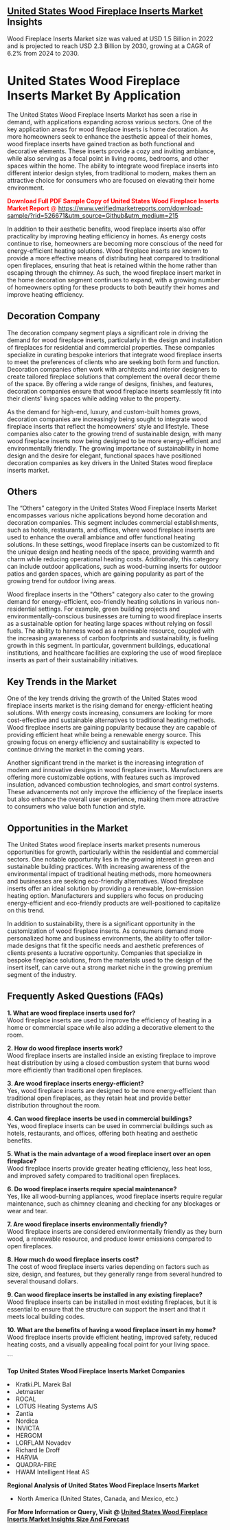 <h2><a href="https://www.verifiedmarketreports.com/download-sample/?rid=526671&amp;utm_source=Github&amp;utm_medium=215" target="_blank">United States Wood Fireplace Inserts Market</a> Insights</h2><p>Wood Fireplace Inserts Market size was valued at USD 1.5 Billion in 2022 and is projected to reach USD 2.3 Billion by 2030, growing at a CAGR of 6.2% from 2024 to 2030.</p><p> <h1>United States Wood Fireplace Inserts Market By Application</h1> <p>The United States Wood Fireplace Inserts Market has seen a rise in demand, with applications expanding across various sectors. One of the key application areas for wood fireplace inserts is home decoration. As more homeowners seek to enhance the aesthetic appeal of their homes, wood fireplace inserts have gained traction as both functional and decorative elements. These inserts provide a cozy and inviting ambiance, while also serving as a focal point in living rooms, bedrooms, and other spaces within the home. The ability to integrate wood fireplace inserts into different interior design styles, from traditional to modern, makes them an attractive choice for consumers who are focused on elevating their home environment.</p> <p><p><span class=""><span style="color: #ff0000;"><strong>Download Full PDF Sample Copy of United States Wood Fireplace Inserts Market Report</strong> @ </span><a href="https://www.verifiedmarketreports.com/download-sample/?rid=526671&amp;utm_source=Github&amp;utm_medium=215" target="_blank">https://www.verifiedmarketreports.com/download-sample/?rid=526671&amp;utm_source=Github&amp;utm_medium=215</a></span></p></p> <p>In addition to their aesthetic benefits, wood fireplace inserts also offer practicality by improving heating efficiency in homes. As energy costs continue to rise, homeowners are becoming more conscious of the need for energy-efficient heating solutions. Wood fireplace inserts are known to provide a more effective means of distributing heat compared to traditional open fireplaces, ensuring that heat is retained within the home rather than escaping through the chimney. As such, the wood fireplace insert market in the home decoration segment continues to expand, with a growing number of homeowners opting for these products to both beautify their homes and improve heating efficiency.</p> <h2>Decoration Company</h2> <p>The decoration company segment plays a significant role in driving the demand for wood fireplace inserts, particularly in the design and installation of fireplaces for residential and commercial properties. These companies specialize in curating bespoke interiors that integrate wood fireplace inserts to meet the preferences of clients who are seeking both form and function. Decoration companies often work with architects and interior designers to create tailored fireplace solutions that complement the overall decor theme of the space. By offering a wide range of designs, finishes, and features, decoration companies ensure that wood fireplace inserts seamlessly fit into their clients' living spaces while adding value to the property.</p> <p>As the demand for high-end, luxury, and custom-built homes grows, decoration companies are increasingly being sought to integrate wood fireplace inserts that reflect the homeowners' style and lifestyle. These companies also cater to the growing trend of sustainable design, with many wood fireplace inserts now being designed to be more energy-efficient and environmentally friendly. The growing importance of sustainability in home design and the desire for elegant, functional spaces have positioned decoration companies as key drivers in the United States wood fireplace inserts market.</p> <h2>Others</h2> <p>The “Others” category in the United States Wood Fireplace Inserts Market encompasses various niche applications beyond home decoration and decoration companies. This segment includes commercial establishments, such as hotels, restaurants, and offices, where wood fireplace inserts are used to enhance the overall ambiance and offer functional heating solutions. In these settings, wood fireplace inserts can be customized to fit the unique design and heating needs of the space, providing warmth and charm while reducing operational heating costs. Additionally, this category can include outdoor applications, such as wood-burning inserts for outdoor patios and garden spaces, which are gaining popularity as part of the growing trend for outdoor living areas.</p> <p>Wood fireplace inserts in the "Others" category also cater to the growing demand for energy-efficient, eco-friendly heating solutions in various non-residential settings. For example, green building projects and environmentally-conscious businesses are turning to wood fireplace inserts as a sustainable option for heating large spaces without relying on fossil fuels. The ability to harness wood as a renewable resource, coupled with the increasing awareness of carbon footprints and sustainability, is fueling growth in this segment. In particular, government buildings, educational institutions, and healthcare facilities are exploring the use of wood fireplace inserts as part of their sustainability initiatives.</p> <h2>Key Trends in the Market</h2> <p>One of the key trends driving the growth of the United States wood fireplace inserts market is the rising demand for energy-efficient heating solutions. With energy costs increasing, consumers are looking for more cost-effective and sustainable alternatives to traditional heating methods. Wood fireplace inserts are gaining popularity because they are capable of providing efficient heat while being a renewable energy source. This growing focus on energy efficiency and sustainability is expected to continue driving the market in the coming years.</p> <p>Another significant trend in the market is the increasing integration of modern and innovative designs in wood fireplace inserts. Manufacturers are offering more customizable options, with features such as improved insulation, advanced combustion technologies, and smart control systems. These advancements not only improve the efficiency of the fireplace inserts but also enhance the overall user experience, making them more attractive to consumers who value both function and style.</p> <h2>Opportunities in the Market</h2> <p>The United States wood fireplace inserts market presents numerous opportunities for growth, particularly within the residential and commercial sectors. One notable opportunity lies in the growing interest in green and sustainable building practices. With increasing awareness of the environmental impact of traditional heating methods, more homeowners and businesses are seeking eco-friendly alternatives. Wood fireplace inserts offer an ideal solution by providing a renewable, low-emission heating option. Manufacturers and suppliers who focus on producing energy-efficient and eco-friendly products are well-positioned to capitalize on this trend.</p> <p>In addition to sustainability, there is a significant opportunity in the customization of wood fireplace inserts. As consumers demand more personalized home and business environments, the ability to offer tailor-made designs that fit the specific needs and aesthetic preferences of clients presents a lucrative opportunity. Companies that specialize in bespoke fireplace solutions, from the materials used to the design of the insert itself, can carve out a strong market niche in the growing premium segment of the industry.</p> <h2>Frequently Asked Questions (FAQs)</h2> <p><b>1. What are wood fireplace inserts used for?</b><br>Wood fireplace inserts are used to improve the efficiency of heating in a home or commercial space while also adding a decorative element to the room.</p> <p><b>2. How do wood fireplace inserts work?</b><br>Wood fireplace inserts are installed inside an existing fireplace to improve heat distribution by using a closed combustion system that burns wood more efficiently than traditional open fireplaces.</p> <p><b>3. Are wood fireplace inserts energy-efficient?</b><br>Yes, wood fireplace inserts are designed to be more energy-efficient than traditional open fireplaces, as they retain heat and provide better distribution throughout the room.</p> <p><b>4. Can wood fireplace inserts be used in commercial buildings?</b><br>Yes, wood fireplace inserts can be used in commercial buildings such as hotels, restaurants, and offices, offering both heating and aesthetic benefits.</p> <p><b>5. What is the main advantage of a wood fireplace insert over an open fireplace?</b><br>Wood fireplace inserts provide greater heating efficiency, less heat loss, and improved safety compared to traditional open fireplaces.</p> <p><b>6. Do wood fireplace inserts require special maintenance?</b><br>Yes, like all wood-burning appliances, wood fireplace inserts require regular maintenance, such as chimney cleaning and checking for any blockages or wear and tear.</p> <p><b>7. Are wood fireplace inserts environmentally friendly?</b><br>Wood fireplace inserts are considered environmentally friendly as they burn wood, a renewable resource, and produce lower emissions compared to open fireplaces.</p> <p><b>8. How much do wood fireplace inserts cost?</b><br>The cost of wood fireplace inserts varies depending on factors such as size, design, and features, but they generally range from several hundred to several thousand dollars.</p> <p><b>9. Can wood fireplace inserts be installed in any existing fireplace?</b><br>Wood fireplace inserts can be installed in most existing fireplaces, but it is essential to ensure that the structure can support the insert and that it meets local building codes.</p> <p><b>10. What are the benefits of having a wood fireplace insert in my home?</b><br>Wood fireplace inserts provide efficient heating, improved safety, reduced heating costs, and a visually appealing focal point for your living space.</p> ```</p><p><strong>Top United States Wood Fireplace Inserts Market Companies</strong></p><div data-test-id=""><p><li>Kratki.PL Marek Bal</li><li> Jetmaster</li><li> ROCAL</li><li> LOTUS Heating Systems A/S</li><li> Zantia</li><li> Nordica</li><li> INVICTA</li><li> HERGOM</li><li> LORFLAM Novadev</li><li> Richard le Droff</li><li> HARVIA</li><li> QUADRA-FIRE</li><li> HWAM Intelligent Heat AS</li></p><div><strong>Regional Analysis of&nbsp;United States Wood Fireplace Inserts Market</strong></div><ul><li dir="ltr"><p dir="ltr">North America&nbsp;(United States, Canada, and Mexico, etc.)</p></li></ul><p><strong>For More Information or Query, Visit @&nbsp;</strong><strong><a href="https://www.verifiedmarketreports.com/product/wood-fireplace-inserts-market-size-and-forecast/?utm_source=Github&amp;utm_medium=215" target="_blank">United States Wood Fireplace Inserts Market Insights Size And Forecast</a></strong></p></div>
